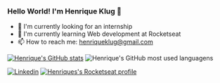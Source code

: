 ### Hello World! I'm Henrique Klug 👋

- 🔭 I'm currently looking for an internship
- 🌱 I'm currently learning Web development at Rocketseat
- 📫 How to reach me: henriqueklug@gmail.com

[![Henrique's GitHub stats](https://github-readme-stats.vercel.app/api?username=Hklug001&theme=tokyonight)](https://github.com/anuraghazra/github-readme-stats)
![Henrique's GitHub most used languagens](https://github-readme-stats.vercel.app/api/top-langs/?username=Hklug001&layout=compact&theme=tokyonight)

[![Linkedin](https://img.shields.io/badge/-LinkedIn-060606?style=flat&labelColor=0D0D0D&logo=Linkedin&Color=blue)](https://www.linkedin.com/in/henrique-klug)
[![Henriques's Rocketseat profile](https://img.shields.io/badge/My%20profile-Rocketseat-blueviolet)](https://app.rocketseat.com.br/me/henrique-klug-09107)
